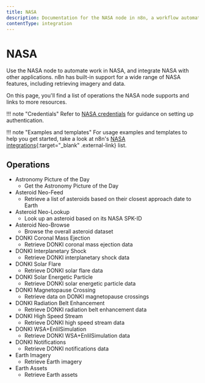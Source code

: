 ```yaml
---
title: NASA
description: Documentation for the NASA node in n8n, a workflow automation platform. Includes details of operations and configuration, and links to examples and credentials information.
contentType: integration
---
```


# NASA

Use the NASA node to automate work in NASA, and integrate NASA with other applications. n8n has built-in support for a wide range of NASA features, including retrieving imagery and data. 

On this page, you'll find a list of operations the NASA node supports and links to more resources.

!!! note "Credentials"
    Refer to [NASA credentials](/integrations/builtin/credentials/nasa/) for guidance on setting up authentication. 

!!! note "Examples and templates"
    For usage examples and templates to help you get started, take a look at n8n's [NASA integrations](https://n8n.io/integrations/nasa/){:target="_blank" .external-link} list.


## Operations

* Astronomy Picture of the Day
    * Get the Astronomy Picture of the Day
* Asteroid Neo-Feed
    * Retrieve a list of asteroids based on their closest approach date to Earth
* Asteroid Neo-Lookup
    * Look up an asteroid based on its NASA SPK-ID
* Asteroid Neo-Browse
    * Browse the overall asteroid dataset
* DONKI Coronal Mass Ejection
    * Retrieve DONKI coronal mass ejection data
* DONKI Interplanetary Shock
    * Retrieve DONKI interplanetary shock data
* DONKI Solar Flare
    * Retrieve DONKI solar flare data
* DONKI Solar Energetic Particle
    * Retrieve DONKI solar energetic particle data
* DONKI Magnetopause Crossing
    * Retrieve data on DONKI magnetopause crossings
* DONKI Radiation Belt Enhancement
    * Retrieve DONKI radiation belt enhancement data
* DONKI High Speed Stream
    * Retrieve DONKI high speed stream data
* DONKI WSA+EnlilSimulation
    * Retrieve DONKI WSA+EnlilSimulation data
* DONKI Notifications
    * Retrieve DONKI notifications data
* Earth Imagery
    * Retrieve Earth imagery
* Earth Assets
    * Retrieve Earth assets

